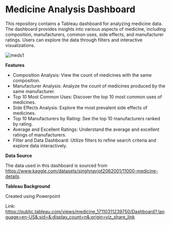 # Medicine Analysis Dashboard

This repository contains a Tableau dashboard for analyzing medicine data. The dashboard provides insights into various aspects of medicine, including composition, manufacturers, common uses, side effects, and manufacturer ratings. Users can explore the data through filters and interactive visualizations.

![meds1](https://github.com/AngggeeWix/org-website/assets/159560080/dd84ca8f-8556-480e-8067-71e83780b026)

**Features**
- Composition Analysis: View the count of medicines with the same composition.
- Manufacturer Analysis: Analyze the count of medicines produced by the same manufacturer.
- Top 10 Most Common Uses: Discover the top 10 most common uses of medicines.
- Side Effects Analysis: Explore the most prevalent side effects of medicines.
- Top 10 Manufacturers by Rating: See the top 10 manufacturers ranked by rating.
- Average and Excellent Ratings: Understand the average and excellent ratings of manufacturers.
- Filter and Data Dashboard: Utilize filters to refine search criteria and explore data interactively.

**Data Source**

The data used in this dashboard is sourced from https://www.kaggle.com/datasets/singhnavjot2062001/11000-medicine-details.

**Tableau Background**

Created using Powerpoint

Link:
https://public.tableau.com/views/medicine_17110311239750/Dashboard?:language=en-US&:sid=&:display_count=n&:origin=viz_share_link
